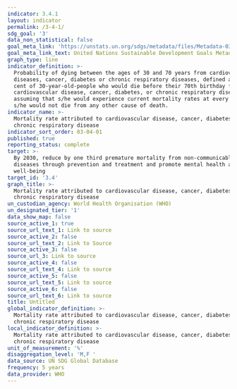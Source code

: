 ```yaml
---
indicator: 3.4.1
layout: indicator
permalink: /3-4-1/
sdg_goal: '3'
data_non_statistical: false
goal_meta_link: 'https://unstats.un.org/sdgs/metadata/files/Metadata-03-04-01.pdf'
goal_meta_link_text: United Nations Sustainable Development Goals Metadata (PDF 72.6 KB)
graph_type: line
indicator_definition: >-
  Probability of dying between the ages of 30 and 70 years from cardiovascular
  diseases, cancer, diabetes or chronic respiratory diseases, defined as the per
  cent of 30-year-old-people who would die before their 70th birthday from
  cardiovascular disease, cancer, diabetes, or chronic respiratory disease,
  assuming that s/he would experience current mortality rates at every age and
  s/he would not die from any other cause of death.
indicator_name: >-
  Mortality rate attributed to cardiovascular disease, cancer, diabetes or
  chronic respiratory disease
indicator_sort_order: 03-04-01
published: true
reporting_status: complete
target: >-
  By 2030, reduce by one third premature mortality from non-communicable
  diseases through prevention and treatment and promote mental health and
  well-being
target_id: '3.4'
graph_title: >-
  Mortality rate attributed to cardiovascular disease, cancer, diabetes or
  chronic respiratory disease
un_custodian_agency: World Health Organisation (WHO)
un_designated_tier: '1'
data_show_map: false
source_active_1: true
source_url_text_1: Link to source
source_active_2: false
source_url_text_2: Link to Source
source_active_3: false
source_url_3: Link to source
source_active_4: false
source_url_text_4: Link to source
source_active_5: false
source_url_text_5: Link to source
source_active_6: false
source_url_text_6: Link to source
title: Untitled
global_indicator_definition: >-
  Mortality rate attributed to cardiovascular disease, cancer, diabetes or
  chronic respiratory disease
local_indicator_definition: >-
  Mortality rate attributed to cardiovascular disease, cancer, diabetes or
  chronic respiratory disease
unit_of_measurement: '%'
disaggregation_level: 'M,F '
data_source: UN SDG Global Database
frequency: 5 years
data_provider: WHO
---
```

